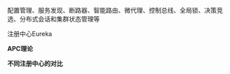 配置管理、服务发现、断路器、智能路由、微代理、控制总线、全局锁、决策竞选、分布式会话和集群状态管理等



注册中心Eureka



**APC理论**



**不同注册中心的对比**































